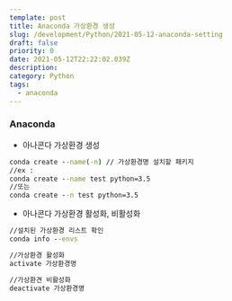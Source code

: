 ```yaml
---
template: post
title: Anaconda 가상환경 생성
slug: /development/Python/2021-05-12-anaconda-setting
draft: false
priority: 0
date: 2021-05-12T22:22:02.039Z
description:
category: Python
tags:
  - anaconda
---
```


### Anaconda

- 아나콘다 가상환경 생성

```cmd
conda create --name(-n) // 가상환경명 설치할 패키지
//ex :
conda create --name test python=3.5
//또는
conda create --n test python=3.5
```

- 아나콘다 가상환경 활성화, 비활성화

```cmd
//설치된 가상환경 리스트 확인
conda info --envs

//가상환경 활성화
activate 가상환경명

//가상환견 비활성화
deactivate 가상환경명
```

